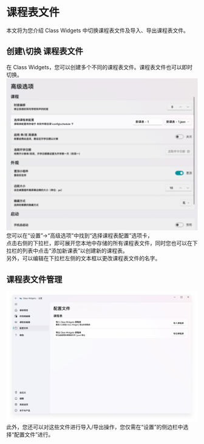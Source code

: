 # 课程表文件
本文将为您介绍 Class Widgets 中切换课程表文件及导入、导出课程表文件。
## 创建\切换 课程表文件
在 Class Widgets，您可以创建多个不同的课程表文件。课程表文件也可以即时切换。
![设置页](file-1.png)
您可以在“设置”->“高级选项”中找到“选择课程表配置”选项卡，  
点击右侧的下拉栏，即可展开您本地中存储的所有课程表文件，同时您也可以在下拉栏的列表中点击“添加新课表”以创建新的课程表。  
另外，可以编辑在下拉栏左侧的文本框以更改课程表文件的名字。
## 课程表文件管理
![导入导出页](file-2.png)
此外，您还可以对这些文件进行导入/导出操作，您仅需在“设置”的侧边栏中选择“配置文件”进行。
